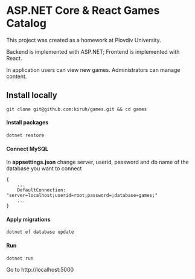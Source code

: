 # ASP.NET Core & React Games Catalog

This project was created as a homework at Plovdiv University.

Backend is implemented with ASP.NET; Frontend is implemented with React.

In application users can view new games. Administrators can manage content.

## Install locally

`git clone git@github.com:kiruh/games.git && cd games`

#### Install packages

`dotnet restore`

#### Connect MySQL

In **appsettings.json** change server, userid, password and db name of the database you want to connect

```
{
    ...
    DefaultConnection: "server=localhost;userid=root;password=;database=games;"
    ...
}
```

#### Apply migrations

`dotnet ef database update`

#### Run

`dotnet run`

Go to http://localhost:5000
